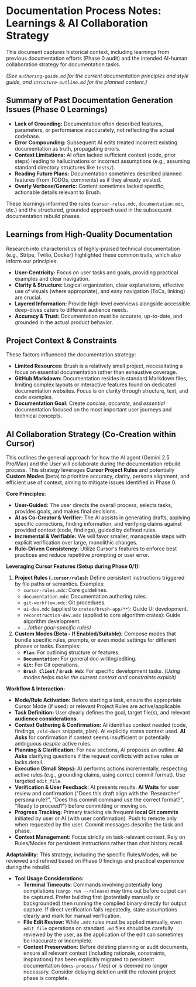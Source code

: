 # Documentation Process Notes: Learnings & AI Collaboration Strategy

This document captures historical context, including learnings from previous documentation efforts (Phase 0 audit) and the intended AI-human collaboration strategy for documentation tasks.

*(See `authoring-guide.md` for the current documentation principles and style guide, and `structure-outline.md` for the planned content.)*

## Summary of Past Documentation Generation Issues (Phase 0 Learnings)

*   **Lack of Grounding:** Documentation often described features, parameters, or performance inaccurately, not reflecting the actual codebase.
*   **Error Compounding:** Subsequent AI edits treated incorrect existing documentation as truth, propagating errors.
*   **Context Limitations:** AI often lacked sufficient context (code, prior steps) leading to hallucinations or incorrect assumptions (e.g., assuming standard directory structures like `tests/`).
*   **Reading Future Plans:** Documentation sometimes described planned features (from TODOs, comments) as if they already existed.
*   **Overly Verbose/Generic:** Content sometimes lacked specific, actionable details relevant to Brush.

These learnings informed the rules (`cursor-rules.mdc`, `documentation.mdc`, etc.) and the structured, grounded approach used in the subsequent documentation rebuild phases.

## Learnings from High-Quality Documentation

Research into characteristics of highly-praised technical documentation (e.g., Stripe, Twilio, Docker) highlighted these common traits, which also inform our principles:

*   **User-Centricity:** Focus on user tasks and goals, providing practical examples and clear navigation.
*   **Clarity & Structure:** Logical organization, clear explanations, effective use of visuals (where appropriate), and easy navigation (ToCs, linking) are crucial.
*   **Layered Information:** Provide high-level overviews alongside accessible deep-dives caters to different audience needs.
*   **Accuracy & Trust:** Documentation must be accurate, up-to-date, and grounded in the actual product behavior.

## Project Context & Constraints

These factors influenced the documentation strategy:

*   **Limited Resources:** Brush is a relatively small project, necessitating a focus on essential documentation rather than exhaustive coverage.
*   **GitHub Markdown:** Documentation resides in standard Markdown files, limiting complex layouts or interactive features found on dedicated documentation websites. Focus is on clarity through structure, text, and code examples.
*   **Documentation Goal:** Create *concise*, *accurate*, and *essential* documentation focused on the most important user journeys and technical concepts.

## AI Collaboration Strategy (Co-Creation within Cursor)

This outlines the general approach for how the AI agent (Gemini 2.5 Pro/Max) and the User will collaborate during the documentation rebuild process. This strategy leverages **Cursor Project Rules** and potentially **Custom Modes** (beta) to prioritize accuracy, clarity, persona alignment, and efficient use of context, aiming to mitigate issues identified in Phase 0.

**Core Principles:**

*   **User-Guided:** The user directs the overall process, selects tasks, provides goals, and makes final decisions.
*   **AI as Co-Creator & Verifier:** The AI assists in generating drafts, applying specific corrections, finding information, and verifying claims against provided context (code, findings), guided by defined rules.
*   **Incremental & Verifiable:** We will favor smaller, manageable steps with explicit verification over large, monolithic changes.
*   **Rule-Driven Consistency:** Utilize Cursor's features to enforce best practices and reduce repetitive prompting or user error.

**Leveraging Cursor Features (Setup during Phase 0/1):**

1.  **Project Rules (`.cursor/rules`):** Define persistent instructions triggered by file paths or semantics. Examples:
    *   `cursor-rules.mdc`: Core guidelines.
    *   `documentation.mdc`: Documentation authoring rules.
    *   `git-workflow.mdc`: Git procedures.
    *   `ui-dev.mdc` (applied to `crates/brush-app/**`): Guide UI development.
    *   `reconstruction-dev.mdc` (applied to core algorithm crates): Guide algorithm development.
    *   *...(other goal-specific rules)*
2.  **Custom Modes (Beta - If Enabled/Suitable):** Compose modes that bundle specific rules, prompts, or even model settings for different phases or tasks. Examples:
    *   **`Plan`:** For outlining structure or features.
    *   **`Documentation`:** For general doc writing/editing.
    *   **`Git`:** For Git operations.
    *   **`Brush Client` / `Brush Web`:** For specific development tasks.
*(Using modes helps make the current context and constraints explicit)*

**Workflow & Interaction:**

*   **Mode/Rule Activation:** Before starting a task, ensure the appropriate Cursor Mode (if used) or relevant Project Rules are active/applicable.
*   **Task Definition:** User clearly defines the goal, target file(s), and relevant **audience considerations**.
*   **Context Gathering & Confirmation:** AI identifies context needed (code, findings, `/old-docs` snippets, plan). AI explicitly states context used. **AI Asks** for confirmation if context seems insufficient or potentially ambiguous *despite* active rules.
*   **Planning & Clarification:** For new sections, AI proposes an outline. **AI Asks** clarifying questions if the request conflicts with active rules or lacks detail.
*   **Execution (Small Steps):** AI performs actions incrementally, respecting active rules (e.g., grounding claims, using correct commit format). Use targeted `edit_file`.
*   **Verification & User Feedback:** AI presents results. **AI Waits** for user review and confirmation ("Does this draft align with the 'Researcher' persona rule?", "Does this commit command use the correct format?", "Ready to proceed?") before committing or moving on.
*   **Progress Tracking:** Primary tracking via frequent **local Git commits** initiated by user or AI (with user confirmation). Push to remote only when requested by the user. Commit messages describe the task and phase.
*   **Context Management:** Focus strictly on task-relevant context. Rely on Rules/Modes for persistent instructions rather than chat history recall.

**Adaptability:** This strategy, including the specific Rules/Modes, will be reviewed and refined based on Phase 0 findings and practical experience during the rebuild.

*   **Tool Usage Considerations:**
    *   **Terminal Timeouts:** Commands involving potentially long compilations (`cargo run --release`) may time out before output can be captured. Prefer building first (potentially manually or backgrounded) then running the compiled binary directly for output capture. If direct verification fails repeatedly, state assumptions clearly and mark for manual verification.
    *   **File Edit Review:** While `.mdc` rules must be applied manually, even `edit_file` operations on standard `.md` files should be carefully reviewed by the user, as the application of the edit can sometimes be inaccurate or incomplete.
    *   **Context Preservation:** Before deleting planning or audit documents, ensure all relevant context (including rationale, constraints, inspirations) has been explicitly migrated to persistent documentation (`docs-process/` files) or is deemed no longer necessary. Consider delaying deletion until the relevant project phase is complete. 